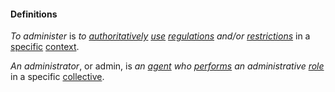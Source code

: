 #### Definitions

*To administer* is *to [authoritatively](https://github.com/gcassel/Modular-Organization-Terminology/blob/master/terms/authority.md) [use](https://github.com/gcassel/Modular-Organization-Terminology/blob/master/terms/use.md) [regulations](https://github.com/gcassel/Modular-Organization-Terminology/blob/master/terms/regulate.md) and/or [restrictions](https://github.com/gcassel/Modular-Organization-Terminology/blob/master/terms/restrict.md)* in a [specific](https://github.com/gcassel/Modular-Organization-Terminology/blob/master/terms/specific.md) [context](https://github.com/gcassel/Modular-Organization-Terminology/blob/master/terms/context.md).

*An administrator*, or admin, is *an [agent](https://github.com/gcassel/Modular-Organizing-Terminology/blob/master/terms/agent.md) who [performs](https://github.com/gcassel/Modular-Organizing-Terminology/blob/master/terms/perform.md) an administrative [role](https://github.com/gcassel/Modular-Organizing-Terminology/blob/master/terms/role.md)* in a specific [collective](https://github.com/gcassel/Modular-Organizing-Terminology/blob/master/terms/collective.md).
